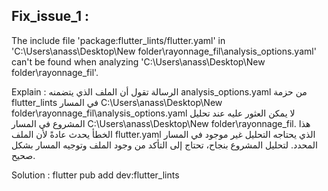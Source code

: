 ## Fix_issue_1 :

The include file 'package:flutter_lints/flutter.yaml' in 'C:\Users\anass\Desktop\New folder\rayonnage_fil\analysis_options.yaml' can't be found when analyzing 'C:\Users\anass\Desktop\New folder\rayonnage_fil'.

Explain : 
الرسالة تقول أن الملف الذي يتضمنه analysis_options.yaml من حزمة flutter_lints في المسار C:\Users\anass\Desktop\New folder\rayonnage_fil\analysis_options.yaml لا يمكن العثور عليه عند تحليل المشروع في المسار C:\Users\anass\Desktop\New folder\rayonnage_fil.
هذا الخطأ يحدث عادةً لأن الملف flutter.yaml الذي يحتاجه التحليل غير موجود في المسار المحدد. لتحليل المشروع بنجاح، تحتاج إلى التأكد من وجود الملف وتوجيه المسار بشكل صحيح.

Solution :
flutter pub add dev:flutter_lints
